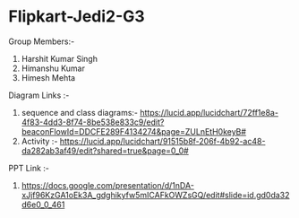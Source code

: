 # Flipkart-Jedi2-G3
Group Members:- 
1. Harshit Kumar Singh
2. Himanshu Kumar
3. Himesh Mehta

Diagram Links :- 
1. sequence and class diagrams:- https://lucid.app/lucidchart/72ff1e8a-4f83-4dd3-8f74-8be538e833c9/edit?beaconFlowId=DDCFE289F4134274&page=ZULnEtH0keyB#
2. Activity :- https://lucid.app/lucidchart/91515b8f-206f-4b92-ac48-da282ab3af49/edit?shared=true&page=0_0#


PPT Link :- 
1. https://docs.google.com/presentation/d/1nDA-xJjf96KzGA1oEk3A_gdghikyfw5mICAFkOWZsGQ/edit#slide=id.gd0da32d6e0_0_461
